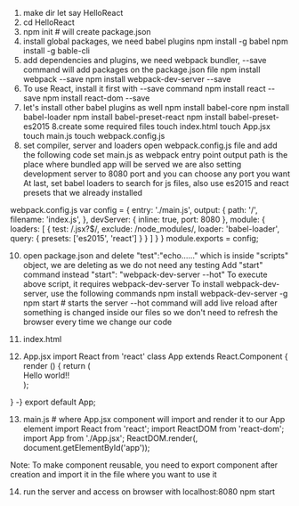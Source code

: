 1. make dir let say HelloReact
2. cd HelloReact
3. npm init # will create package.json
4. install global packages, we need babel plugins
npm install -g babel
npm install -g bable-cli
5. add dependencies and plugins, we need webpack bundler, --save command will
   add packages on the package.json file
npm install webpack --save
npm install webpack-dev-server --save
6. To use React, install it first with --save command
npm install react --save
npm install react-dom --save
7. let's install other babel plugins as well
npm install babel-core
npm install babel-loader
npm install babel-preset-react
npm install babel-preset-es2015
8.create some required files
touch index.html
touch App.jsx
touch main.js
touch webpack.config.js
9. set compiler, server and loaders
open webpack.config.js file and add the following code
set main.js as webpack entry point
output path is the place where bundled app will be served
we are also setting development server to 8080 port and you can choose any port
you want
At last, set babel loaders to search for js files, also use es2015 and react
presets that we already installed

webpack.config.js
var config = {
  entry: './main.js',
  output: {
    path: '/',
    filename: 'index.js',
  },
  devServer: {
    inline: true,
    port: 8080
  },
  module: {
    loaders: [
      {
        test: /\.jsx?$/,
        exclude: /node_modules/,
        loader: 'babel-loader',
        query: {
          presets: ['es2015', 'react']
        }
      }
    ]
  }
}
module.exports = config;

10. open package.json and delete "test":"echo......" which is inside "scripts"
    object, we are deleting as we do not need any testing
    Add "start" command instead
     "start": "webpack-dev-server --hot"
    To execute above script, it requires webpack-dev-server
    To install webpack-dev-server, use the following commands
    npm install webpack-dev-server -g
    npm start # starts the server
    --hot command will add live reload after something is changed inside our
files so we don't need to refresh the browser every time we change our code

11. index.html
<body>
  <div id="app"></div>
  <script src="index.js"></script>
</body>

12. App.jsx
import React from 'react'
class App extends React.Component {
  render () {
    return (
      <div>Hello world!!</div> 
    );
  }
-}
export default App;

13. main.js # where App.jsx component will import and render it to our App
    element
import React from 'react';
import ReactDOM from 'react-dom';
import App from './App.jsx';
ReactDOM.render(<App />, document.getElementById('app'));

Note: To make component reusable, you need to export component after creation
and import it in the file where you want to use it

14. run the server and access on browser with localhost:8080
npm start
